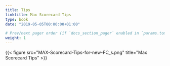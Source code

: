 ```yaml
---
title: Tips
linktitle: Max Scorecard Tips
type: book
date: "2019-05-05T00:00:00+01:00"

# Prev/next pager order (if `docs_section_pager` enabled in `params.toml`)
weight: 1
---
```


{{< figure src="MAX-Scorecard-Tips-for-new-FC_s.png" title="Max Scorecard Tips" >}}
